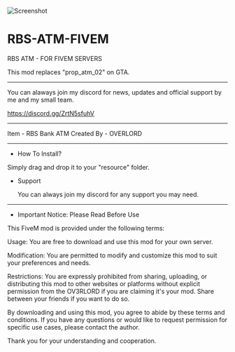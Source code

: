 ![Screenshot](https://i.ibb.co/NF84xQF/Screenshot-2024-03-21-021511.png)


# RBS-ATM-FIVEM
RBS ATM - FOR FIVEM SERVERS 

This mod replaces "prop_atm_02" on GTA.

---------------------------------

You can alaways join my discord for news, updates and official support by me and my small team. 

https://discord.gg/ZrtN5sfuhV

---------------------------------


Item - RBS Bank ATM
Created By - OVERLORD 

-------------------------------------------


- How To Install?

 Simply drag and drop it to your "resource" folder.

- Support

   You can always join my discord for any support you may need.






-------------------------------------------

- Important Notice: Please Read Before Use

This FiveM mod is provided under the following terms:

Usage: You are free to download and use this mod for your own server.

Modification: You are permitted to modify and customize this mod to suit your preferences and needs.

Restrictions: You are expressly prohibited from sharing, uploading, or distributing this mod to other websites or platforms without explicit permission from the OV3RLORD if you are claiming it's your mod. Share between your friends if you want to do so. 

By downloading and using this mod, you agree to abide by these terms and conditions. If you have any questions or would like to request permission for specific use cases, please contact the author.

Thank you for your understanding and cooperation.
